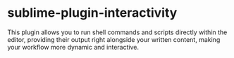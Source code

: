 # sublime-plugin-interactivity
 This plugin allows you to run shell commands and scripts directly within the editor, providing their output right alongside your written content, making your workflow more dynamic and interactive.
